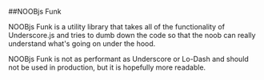 ##NOOBjs Funk

NOOBjs Funk is a utility library that takes all of the functionality of Underscore.js and tries to dumb down the code so that the noob can really understand what's going on under the hood.

NOOBjs Funk is not as performant as Underscore or Lo-Dash and should not be used in production, but it is hopefully more readable.
